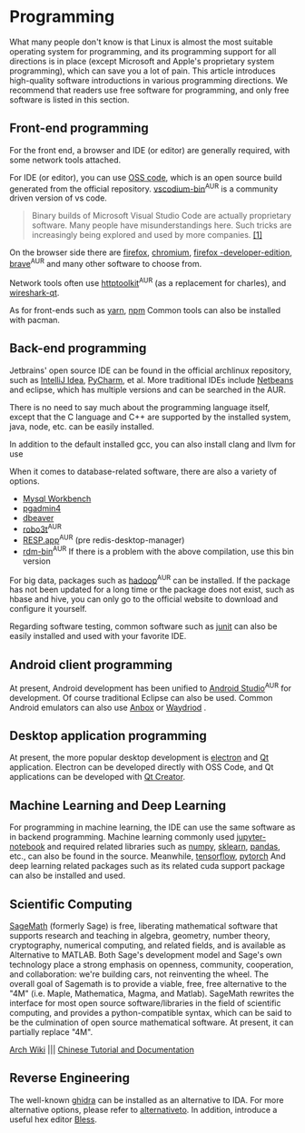 # Programming

What many people don't know is that Linux is almost the most suitable operating system for programming, and its programming support for all directions is in place (except Microsoft and Apple's proprietary system programming), which can save you a lot of pain. This article introduces high-quality software introductions in various programming directions. We recommend that readers use free software for programming, and only free software is listed in this section.

## Front-end programming

For the front end, a browser and IDE (or editor) are generally required, with some network tools attached.

For IDE (or editor), you can use [OSS code](https://www.archlinux.org/packages/community/x86_64/code/), which is an open source build generated from the official repository. [vscodium-bin](https://aur.archlinux.org/packages/vscodium-bin/)<sup>AUR</sup> is a community driven version of vs code.

> Binary builds of Microsoft Visual Studio Code are actually proprietary software. Many people have misunderstandings here. Such tricks are increasingly being explored and used by more companies. [[1]](https://carlchenet.com/you-think-the-visual-studio-code-binary-you-use-is-a-free-software-think-again/)

On the browser side there are [firefox](https://archlinux.org/packages/extra/x86_64/firefox/), [chromium](https://archlinux.org/packages/extra/x86_64/chromium/), [firefox -developer-edition](https://www.archlinux.org/packages/community/x86_64/firefox-developer-edition/), [brave](https://aur.archlinux.org/packages/brave-dev-bin/)<sup>AUR</sup> and many other software to choose from.

Network tools often use [httptoolkit](https://aur.archlinux.org/packages/httptoolkit/)<sup>AUR</sup> (as a replacement for charles), and [wireshark-qt](https://archlinux.org/packages/community/x86_64/wireshark-qt/).

As for front-ends such as [yarn](https://www.archlinux.org/packages/community/any/yarn/), [npm](https://www.archlinux.org/packages/community/any/npm/) Common tools can also be installed with pacman.

## Back-end programming

Jetbrains' open source IDE can be found in the official archlinux repository, such as [IntelliJ Idea](https://www.archlinux.org/packages/community/x86_64/intellij-idea-community-edition/), [PyCharm](https://www.archlinux.org/packages/community/x86_64/pycharm-community-edition/), et al.
More traditional IDEs include [Netbeans](https://www.archlinux.org/packages/community/any/netbeans/) and eclipse, which has multiple versions and can be searched in the AUR.

There is no need to say much about the programming language itself, except that the C language and C++ are supported by the installed system, java, node, etc. can be easily installed.

In addition to the default installed gcc, you can also install clang and llvm for use

When it comes to database-related software, there are also a variety of options.

- [Mysql Workbench](https://www.archlinux.org/packages/community/x86_64/mysql-workbench/)
- [pgadmin4](https://www.archlinux.org/packages/community/x86_64/pgadmin4/)
- [dbeaver](https://www.archlinux.org/packages/community/x86_64/dbeaver/)
- [robo3t](https://aur.archlinux.org/packages/robo3t-bin/)<sup>AUR</sup>
- [RESP.app](https://aur.archlinux.org/packages/resp-app/)<sup>AUR</sup> (pre redis-desktop-manager)
- [rdm-bin](https://aur.archlinux.org/packages/rdm-bin/)<sup>AUR</sup> If there is a problem with the above compilation, use this bin version

For big data, packages such as [hadoop](https://aur.archlinux.org/packages/hadoop/)<sup>AUR</sup> can be installed. If the package has not been updated for a long time or the package does not exist, such as hbase and hive, you can only go to the official website to download and configure it yourself.

Regarding software testing, common software such as [junit](https://archlinux.org/packages/extra/any/junit/) can also be easily installed and used with your favorite IDE.

## Android client programming

At present, Android development has been unified to [Android Studio](https://aur.archlinux.org/packages/android-studio/)<sup>AUR</sup> for development. Of course traditional Eclipse can also be used. Common Android emulators can also use [Anbox](https://wiki.archlinux.org/title/Anbox#Installation) or [Waydriod](https://wiki.archlinux.org/title/Waydroid#Installation) .

## Desktop application programming

At present, the more popular desktop development is [electron](https://archlinux.org/packages/community/x86_64/electron/) and [Qt](https://archlinux.org/packages/extra/x86_64/qt6-base/) application. Electron can be developed directly with OSS Code, and Qt applications can be developed with [Qt Creator](https://www.archlinux.org/packages/extra/x86_64/qtcreator/).

## Machine Learning and Deep Learning

For programming in machine learning, the IDE can use the same software as in backend programming. Machine learning commonly used [jupyter-notebook](https://archlinux.org/packages/community/any/jupyter-notebook/) and required related libraries such as [numpy](https://archlinux.org/packages/extra/x86_64/python-numpy/), [sklearn](https://archlinux.org/packages/community/x86_64/python-scikit-learn/), [pandas](https://archlinux.org/packages/community/x86_64/python-pandas/), etc., can also be found in the source. Meanwhile, [tensorflow](https://archlinux.org/packages/community/x86_64/tensorflow/), [pytorch](https://archlinux.org/packages/?sort=&q=python-pytorch&maintainer=&flagged=) And deep learning related packages such as its related cuda support package can also be installed and used.

## Scientific Computing

[SageMath](https://www.sagemath.org/) (formerly Sage) is free, liberating mathematical software that supports research and teaching in algebra, geometry, number theory, cryptography, numerical computing, and related fields, and is available as Alternative to MATLAB. Both Sage's development model and Sage's own technology place a strong emphasis on openness, community, cooperation, and collaboration: we're building cars, not reinventing the wheel. The overall goal of Sagemath is to provide a viable, free, free alternative to the "4M" (i.e. Maple, Mathematica, Magma, and Matlab). SageMath rewrites the interface for most open source software/libraries in the field of scientific computing, and provides a python-compatible syntax, which can be said to be the culmination of open source mathematical software. At present, it can partially replace "4M".

[Arch Wiki](https://wiki.archlinux.org/title/SageMath) ||| [Chinese Tutorial and Documentation](https://www.osgeo.cn/sagemath/index.html)

## Reverse Engineering

The well-known [ghidra](https://archlinux.org/packages/community/x86_64/ghidra/) can be installed as an alternative to IDA. For more alternative options, please refer to [alternativeto](https://alternativeto.net/software/ida/). In addition, introduce a useful hex editor [Bless](https://archlinux.org/packages/community/any/bless/).
